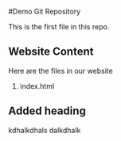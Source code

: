 #Demo Git Repository

This is the first file in this repo.

## Website Content

Here are the files in our website

1. index.html

## Added heading

kdhalkdhals
dalkdhalk
 
